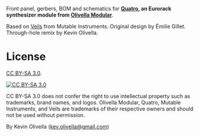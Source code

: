 Front panel, gerbers, BOM and schematics for **[Quatro](https://www.olivellamodular.com/quatro.html), an Eurorack synthesizer module from [Olivella Modular](https://www.olivellamodular.com/)**.

Based on [Veils](https://github.com/pichenettes/eurorack) from Mutable Instruments. Original design by Émilie Gillet. Through-hole remix by Kevin Olivella.

License
=======

[CC BY-SA 3.0][cc-by-sa].

[![CC BY-SA 3.0][cc-by-sa-image]][cc-by-sa]

[cc-by-sa]: http://creativecommons.org/licenses/by-sa/3.0/
[cc-by-sa-image]: https://licensebuttons.net/l/by-sa/3.0/88x31.png
[cc-by-sa-shield]: https://img.shields.io/badge/License-CC%20BY--SA%203.0-lightgrey.svg

CC BY-SA 3.0 does not confer the right to use intellectual property such as trademarks, brand names, and logos. Olivella Modular, Quatro, Mutable Instruments, and Veils are trademarks of their respective owners and should not be used without permission.

By Kevin Olivella (kev.olivella@gmail.com)
